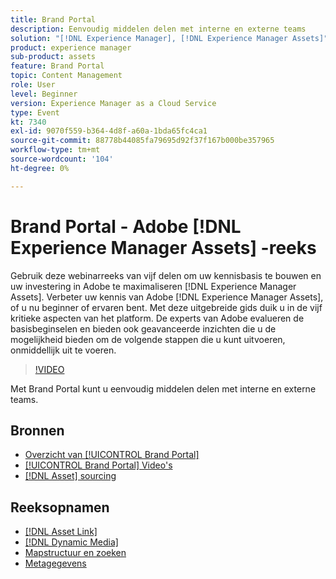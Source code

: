 ```yaml
---
title: Brand Portal
description: Eenvoudig middelen delen met interne en externe teams
solution: "[!DNL Experience Manager], [!DNL Experience Manager Assets]"
product: experience manager
sub-product: assets
feature: Brand Portal
topic: Content Management
role: User
level: Beginner
version: Experience Manager as a Cloud Service
type: Event
kt: 7340
exl-id: 9070f559-b364-4d8f-a60a-1bda65fc4ca1
source-git-commit: 88778b44085fa79695d92f37f167b000be357965
workflow-type: tm+mt
source-wordcount: '104'
ht-degree: 0%

---
```


# Brand Portal - Adobe [!DNL Experience Manager Assets] -reeks

Gebruik deze webinarreeks van vijf delen om uw kennisbasis te bouwen en uw investering in Adobe te maximaliseren [!DNL Experience Manager Assets]. Verbeter uw kennis van Adobe [!DNL Experience Manager Assets], of u nu beginner of ervaren bent. Met deze uitgebreide gids duik u in de vijf kritieke aspecten van het platform. De experts van Adobe evalueren de basisbeginselen en bieden ook geavanceerde inzichten die u de mogelijkheid bieden om de volgende stappen die u kunt uitvoeren, onmiddellijk uit te voeren.

>[!VIDEO](https://video.tv.adobe.com/v/332133/?quality=12&learn=on&hidetitle=true)

Met Brand Portal kunt u eenvoudig middelen delen met interne en externe teams.

## Bronnen

* [ Overzicht van [!UICONTROL Brand Portal] ](https://experienceleague.adobe.com/nl/docs/experience-manager-brand-portal/using/introduction/brand-portal)
* [[!UICONTROL Brand Portal] Video&#39;s ](https://experienceleague.adobe.com/nl/docs/experience-manager-learn/assets/sharing/brand-portal/brand-portal)
* [[!DNL Asset]  sourcing ](https://experienceleague.adobe.com/nl/docs/experience-manager-brand-portal/using/asset-sourcing-in-brand-portal/brand-portal-asset-sourcing)

## Reeksopnamen

* [[!DNL Asset Link]](asset-link.md)
* [[!DNL Dynamic Media]](dynamic-media.md)
* [Mapstructuur en zoeken](folder-structure-search.md)
* [Metagegevens](metadata.md)
